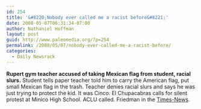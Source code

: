 ```yaml
---
id: 254
title: '&#8220;Nobody ever called me a racist before&#8221;'
date: 2008-05-07T06:31:34-07:00
author: Nathaniel Hoffman
layout: post
guid: http://www.paleomedia.org/?p=254
permalink: /2008/05/07/nobody-ever-called-me-a-racist-before/
categories:
  - Daily Newsrack
---
```

**Rupert gym teacher accused of taking Mexican flag from student, racial slurs.** Student tells paper teacher told him to carry the American flag, put small Mexican flag in the trash. Teacher denies racial slurs and says he was just trying to protect the kid. It was Cinco. El Chupacabras calls for silent protest at Minico High School. ACLU called. Friedman in the [Times-News](http://www.magicvalley.com/articles/2008/05/07/news/local_state/136244.txt).